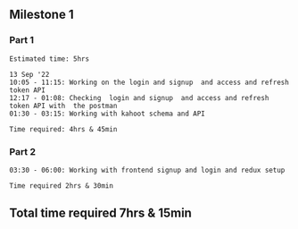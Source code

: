 ## Milestone 1

### Part 1
    Estimated time: 5hrs
    
    13 Sep '22
    10:05 - 11:15: Working on the login and signup  and access and refresh token API 
    12:17 - 01:08: Checking  login and signup  and access and refresh token API with  the postman 
    01:30 - 03:15: Working with kahoot schema and API   
    
    Time required: 4hrs & 45min
   
### Part 2  
    03:30 - 06:00: Working with frontend signup and login and redux setup
    
    Time required 2hrs & 30min

Total time required 7hrs & 15min
  --------------




